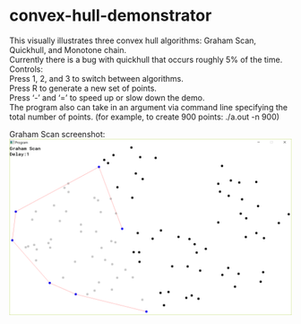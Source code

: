 # convex-hull-demonstrator
This visually illustrates three convex hull algorithms: Graham Scan, Quickhull, and Monotone chain.  
Currently there is a bug with quickhull that occurs roughly 5% of the time.   
Controls:  
Press 1, 2, and 3 to switch between algorithms.  
Press R to generate a new set of points.  
Press ‘-’ and ‘=’ to speed up or slow down the demo.  
The program also can take in an argument via command line specifying the total number of points. (for example, to create 900 points: ./a.out -n 900)

Graham Scan screenshot:
![alt text](https://github.com/kliu31415/convex-hull-demonstrator/blob/master/graham.PNG?raw=true)
